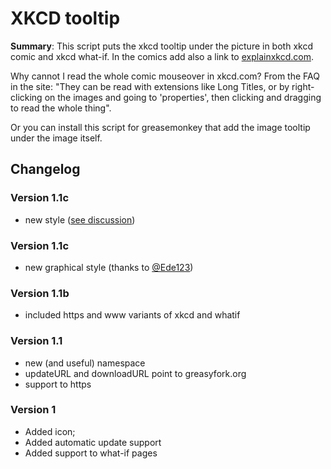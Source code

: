 XKCD tooltip
============

**Summary**: This script puts the xkcd tooltip under the picture in
both xkcd comic and xkcd what-if. In the comics add also a link to
[explainxkcd.com](http://www.explainxkcd.com).

Why cannot I read the whole comic mouseover in xkcd.com?
From the FAQ in the site: "They can be read with extensions like Long
Titles, or by right-clicking on the images and going to 'properties',
then clicking and dragging to read the whole thing".

Or you can install this script for greasemonkey that add the image
tooltip under the image itself.

## Changelog

### Version 1.1c
- new style ([see discussion](https://github.com/Lorentz83/userscripts/commit/9e6a704665c22c0bd5bbccef4edcc82c735863f8))

### Version 1.1c
- new graphical style (thanks to [@Ede123](https://github.com/Lorentz83/userscripts/pull/3))

### Version 1.1b
- included https and www variants of xkcd and whatif

### Version 1.1
- new (and useful) namespace
- updateURL and downloadURL point to greasyfork.org
- support to https

### Version 1
- Added icon;
- Added automatic update support
- Added support to what-if pages
